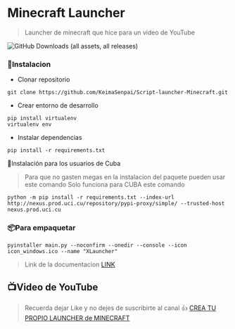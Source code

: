 # Minecraft Launcher
> Launcher de minecraft que hice para un video de YouTube

![GitHub Downloads (all assets, all releases)](https://img.shields.io/github/downloads/KeimaSenpai/XLauncher-Script/total?style=for-the-badge&label=Download&color=%23756AB6)
### 🔩Instalacion
- Clonar repositorio
```console
git clone https://github.com/KeimaSenpai/Script-launcher-Minecraft.git
```
- Crear entorno de desarrollo
```console
pip install virtualenv
virtualenv env
```
- Instalar dependencias
```console
pip install -r requirements.txt
```

🔩Instalación para los usuarios de Cuba
> Para que no gasten megas en la instalacion del paquete pueden usar este comando
> Solo funciona para CUBA este comando
```console
python -m pip install -r requirements.txt --index-url http://nexus.prod.uci.cu/repository/pypi-proxy/simple/ --trusted-host nexus.prod.uci.cu
```

### 📦Para empaquetar
```console
pyinstaller main.py --noconfirm --onedir --console --icon icon_windows.ico --name "XLauncher"
```

> Link de la documentacion [LINK](https://minecraft-launcher-lib.readthedocs.io/en/stable/)

## 📺Video de YouTube
> Recuerda dejar Like y no dejes de suscribirte al canal 👍
[CREA TU PROPIO LAUNCHER de MINECRAFT](https://youtu.be/5FmjSubDRyw?si=9brYY9OnENftZgft)
